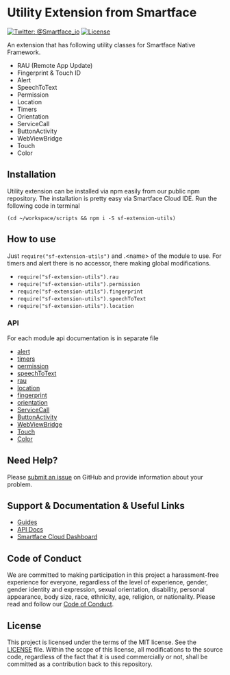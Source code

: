 # Utility Extension from Smartface
[![Twitter: @Smartface_io](https://img.shields.io/badge/contact-@Smartface_io-blue.svg?style=flat)](https://twitter.com/smartface_io)
[![License](https://img.shields.io/badge/license-MIT-green.svg?style=flat)](https://raw.githubusercontent.com/smartface/sf-extension-utils/master/LICENSE)

An extension that has following utility classes for Smartface Native Framework.
- RAU (Remote App Update)
- Fingerprint & Touch ID
- Alert
- SpeechToText
- Permission
- Location
- Timers
- Orientation
- ServiceCall
- ButtonActivity
- WebViewBridge
- Touch
- Color

## Installation
Utility extension can be installed via npm easily from our public npm repository. The installation is pretty easy via Smartface Cloud IDE.
Run the following code in terminal
```shell
(cd ~/workspace/scripts && npm i -S sf-extension-utils)
```
## How to use
Just ```require("sf-extension-utils")``` and .&lt;name&gt; of the module to use.
For timers and alert there is no accessor, there making global modifications.
- ```require("sf-extension-utils").rau```
- ```require("sf-extension-utils").permission```
- ```require("sf-extension-utils").fingerprint```
- ```require("sf-extension-utils").speechToText```
- ```require("sf-extension-utils").location```

### API
For each module api documentation is in separate file
- [alert](./doc/alert.md)
- [timers](./doc/timers.md)
- [permission](./doc/permission.md)
- [speechToText](./doc/speech_to_text.md)
- [rau](./doc/rau.md)
- [location](./doc/location.md)
- [fingerprint](./doc/fingerprint.md)
- [orientation](./doc/orientation.md)
- [ServiceCall](./doc/service-call.md)
- [ButtonActivity](./doc/button-activity.md)
- [WebViewBridge](./doc/webviewbridge.md)
- [Touch](./doc/touch.md)
- [Color](./doc/color.md)

## Need Help?

Please [submit an issue](https://github.com/smartface/sf-extension-utils/issues) on GitHub and provide information about your problem.

## Support & Documentation & Useful Links
- [Guides](https://developer.smartface.io/)
- [API Docs](http://ref.smartface.io/)
- [Smartface Cloud Dashboard](https://cloud.smartface.io)

## Code of Conduct
We are committed to making participation in this project a harassment-free experience for everyone, regardless of the level of experience, gender, gender identity and expression, sexual orientation, disability, personal appearance, body size, race, ethnicity, age, religion, or nationality.
Please read and follow our [Code of Conduct](./CODE_OF_CONDUCT.md).

## License

This project is licensed under the terms of the MIT license. See the [LICENSE](./LICENSE) file. Within the scope of this license, all modifications to the source code, regardless of the fact that it is used commercially or not, shall be committed as a contribution back to this repository.
